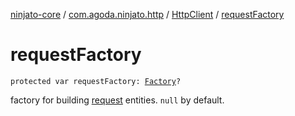 [ninjato-core](../../index.md) / [com.agoda.ninjato.http](../index.md) / [HttpClient](index.md) / [requestFactory](./request-factory.md)

# requestFactory

`protected var requestFactory: `[`Factory`](../-request/-factory/index.md)`?`

factory for building [request](../-request/index.md) entities. `null` by default.

